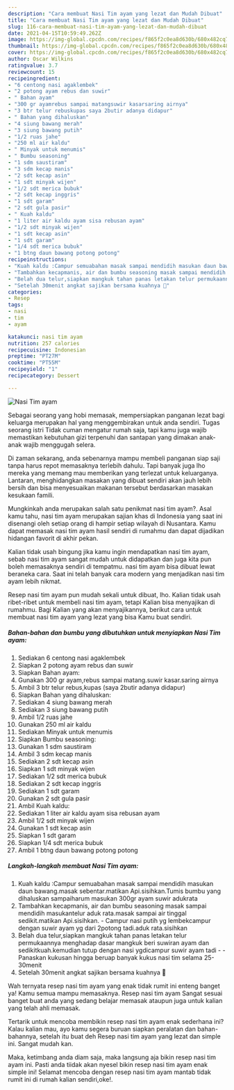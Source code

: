 ```yaml
---
description: "Cara membuat Nasi Tim ayam yang lezat dan Mudah Dibuat"
title: "Cara membuat Nasi Tim ayam yang lezat dan Mudah Dibuat"
slug: 116-cara-membuat-nasi-tim-ayam-yang-lezat-dan-mudah-dibuat
date: 2021-04-15T10:59:49.262Z
image: https://img-global.cpcdn.com/recipes/f865f2c0ea8d630b/680x482cq70/nasi-tim-ayam-foto-resep-utama.jpg
thumbnail: https://img-global.cpcdn.com/recipes/f865f2c0ea8d630b/680x482cq70/nasi-tim-ayam-foto-resep-utama.jpg
cover: https://img-global.cpcdn.com/recipes/f865f2c0ea8d630b/680x482cq70/nasi-tim-ayam-foto-resep-utama.jpg
author: Oscar Wilkins
ratingvalue: 3.7
reviewcount: 15
recipeingredient:
- "6 centong nasi agaklembek"
- "2 potong ayam rebus dan suwir"
- " Bahan ayam"
- "300 gr ayamrebus sampai matangsuwir kasarsaring airnya"
- "3 btr telur rebuskupas saya 2butir adanya didapur"
- " Bahan yang dihaluskan"
- "4 siung bawang merah"
- "3 siung bawang putih"
- "1/2 ruas jahe"
- "250 ml air kaldu"
- " Minyak untuk menumis"
- " Bumbu seasoning"
- "1 sdm saustiram"
- "3 sdm kecap manis"
- "2 sdt kecap asin"
- "1 sdt minyak wijen"
- "1/2 sdt merica bubuk"
- "2 sdt kecap inggris"
- "1 sdt garam"
- "2 sdt gula pasir"
- " Kuah kaldu"
- "1 liter air kaldu ayam sisa rebusan ayam"
- "1/2 sdt minyak wijen"
- "1 sdt kecap asin"
- "1 sdt garam"
- "1/4 sdt merica bubuk"
- "1 btng daun bawang potong potong"
recipeinstructions:
- "Kuah kaldu :Campur semuabahan masak sampai mendidih masukan daun bawang.masak sebentar.matikan Api.sisihkan.Tumis bumbu yang dihaluskan sampaiharum masukan 300gr ayam suwir adukrata"
- "Tambahkan kecapmanis, air dan bumbu seasoning masak sampai mendidih masukantelur aduk rata.masak sampai air tinggal sedikit.matikan Api.sisihkan. Campur nasi putih yg lembekcampur dengan suwir ayam yg dari 2potong tadi.aduk rata.sisihkan"
- "Belah dua telur,siapkan mangkuk tahan panas letakan telur permukaannya menghadap dasar mangkuk beri suwiran ayam dan sedikitkuah.kemudian tutup dengan nasi ygdicampur suwir ayam tadi -Panaskan kukusan hingga beruap banyak kukus nasi tim selama 25-30menit"
- "Setelah 30menit angkat sajikan bersama kuahnya 🤤"
categories:
- Resep
tags:
- nasi
- tim
- ayam

katakunci: nasi tim ayam 
nutrition: 257 calories
recipecuisine: Indonesian
preptime: "PT27M"
cooktime: "PT55M"
recipeyield: "1"
recipecategory: Dessert

---
```



![Nasi Tim ayam](https://img-global.cpcdn.com/recipes/f865f2c0ea8d630b/680x482cq70/nasi-tim-ayam-foto-resep-utama.jpg)

Sebagai seorang yang hobi memasak, mempersiapkan panganan lezat bagi keluarga merupakan hal yang menggembirakan untuk anda sendiri. Tugas seorang istri Tidak cuman mengatur rumah saja, tapi kamu juga wajib memastikan kebutuhan gizi terpenuhi dan santapan yang dimakan anak-anak wajib menggugah selera.

Di zaman  sekarang, anda sebenarnya mampu membeli panganan siap saji tanpa harus repot memasaknya terlebih dahulu. Tapi banyak juga lho mereka yang memang mau memberikan yang terlezat untuk keluarganya. Lantaran, menghidangkan masakan yang dibuat sendiri akan jauh lebih bersih dan bisa menyesuaikan makanan tersebut berdasarkan masakan kesukaan famili. 



Mungkinkah anda merupakan salah satu penikmat nasi tim ayam?. Asal kamu tahu, nasi tim ayam merupakan sajian khas di Indonesia yang saat ini disenangi oleh setiap orang di hampir setiap wilayah di Nusantara. Kamu dapat memasak nasi tim ayam hasil sendiri di rumahmu dan dapat dijadikan hidangan favorit di akhir pekan.

Kalian tidak usah bingung jika kamu ingin mendapatkan nasi tim ayam, sebab nasi tim ayam sangat mudah untuk didapatkan dan juga kita pun boleh memasaknya sendiri di tempatmu. nasi tim ayam bisa dibuat lewat beraneka cara. Saat ini telah banyak cara modern yang menjadikan nasi tim ayam lebih nikmat.

Resep nasi tim ayam pun mudah sekali untuk dibuat, lho. Kalian tidak usah ribet-ribet untuk membeli nasi tim ayam, tetapi Kalian bisa menyajikan di rumahmu. Bagi Kalian yang akan menyajikannya, berikut cara untuk membuat nasi tim ayam yang lezat yang bisa Kamu buat sendiri.

<!--inarticleads1-->

##### Bahan-bahan dan bumbu yang dibutuhkan untuk menyiapkan Nasi Tim ayam:

1. Sediakan 6 centong nasi agaklembek
1. Siapkan 2 potong ayam rebus dan suwir
1. Siapkan  Bahan ayam:
1. Gunakan 300 gr ayam,rebus sampai matang.suwir kasar.saring airnya
1. Ambil 3 btr telur rebus,kupas (saya 2butir adanya didapur)
1. Siapkan  Bahan yang dihaluskan:
1. Sediakan 4 siung bawang merah
1. Sediakan 3 siung bawang putih
1. Ambil 1/2 ruas jahe
1. Gunakan 250 ml air kaldu
1. Sediakan  Minyak untuk menumis
1. Siapkan  Bumbu seasoning:
1. Gunakan 1 sdm saustiram
1. Ambil 3 sdm kecap manis
1. Sediakan 2 sdt kecap asin
1. Siapkan 1 sdt minyak wijen
1. Sediakan 1/2 sdt merica bubuk
1. Sediakan 2 sdt kecap inggris
1. Sediakan 1 sdt garam
1. Gunakan 2 sdt gula pasir
1. Ambil  Kuah kaldu:
1. Sediakan 1 liter air kaldu ayam sisa rebusan ayam
1. Ambil 1/2 sdt minyak wijen
1. Gunakan 1 sdt kecap asin
1. Siapkan 1 sdt garam
1. Siapkan 1/4 sdt merica bubuk
1. Ambil 1 btng daun bawang potong potong




<!--inarticleads2-->

##### Langkah-langkah membuat Nasi Tim ayam:

1. Kuah kaldu :Campur semuabahan masak sampai mendidih masukan daun bawang.masak sebentar.matikan Api.sisihkan.Tumis bumbu yang dihaluskan sampaiharum masukan 300gr ayam suwir adukrata
1. Tambahkan kecapmanis, air dan bumbu seasoning masak sampai mendidih masukantelur aduk rata.masak sampai air tinggal sedikit.matikan Api.sisihkan. - Campur nasi putih yg lembekcampur dengan suwir ayam yg dari 2potong tadi.aduk rata.sisihkan
1. Belah dua telur,siapkan mangkuk tahan panas letakan telur permukaannya menghadap dasar mangkuk beri suwiran ayam dan sedikitkuah.kemudian tutup dengan nasi ygdicampur suwir ayam tadi - -Panaskan kukusan hingga beruap banyak kukus nasi tim selama 25-30menit
1. Setelah 30menit angkat sajikan bersama kuahnya 🤤




Wah ternyata resep nasi tim ayam yang enak tidak rumit ini enteng banget ya! Kamu semua mampu memasaknya. Resep nasi tim ayam Sangat sesuai banget buat anda yang sedang belajar memasak ataupun juga untuk kalian yang telah ahli memasak.

Tertarik untuk mencoba membikin resep nasi tim ayam enak sederhana ini? Kalau kalian mau, ayo kamu segera buruan siapkan peralatan dan bahan-bahannya, setelah itu buat deh Resep nasi tim ayam yang lezat dan simple ini. Sangat mudah kan. 

Maka, ketimbang anda diam saja, maka langsung aja bikin resep nasi tim ayam ini. Pasti anda tiidak akan nyesel bikin resep nasi tim ayam enak simple ini! Selamat mencoba dengan resep nasi tim ayam mantab tidak rumit ini di rumah kalian sendiri,oke!.

